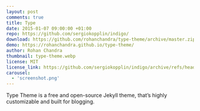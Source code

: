 ```yaml
---
layout: post
comments: true
title: Type
date: 2015-01-07 09:00:00 +01:00
repo: https://github.com/sergiokopplin/indigo/
download: https://github.com/rohanchandra/type-theme/archive/master.zip
demo: https://rohanchandra.github.io/type-theme/
author: Rohan Chandra
thumbnail: type-theme.webp
license: MIT
license_link: https://github.com/sergiokopplin/indigo/archive/refs/heads/gh-pages.zip
carousel:
  - 'screenshot.png'
---
```


Type Theme is a free and open-source Jekyll theme, that’s highly customizable and built for blogging.
